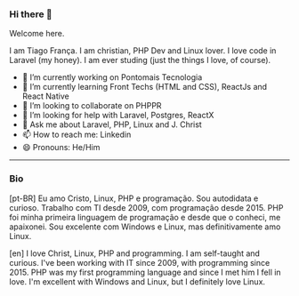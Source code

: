 ### Hi there 👋
Welcome here.

I am Tiago França.
I am christian, PHP Dev and Linux lover.
I love code in Laravel (my honey).
I am ever studing (just the things I love, of course).

- 🔭 I’m currently working on Pontomais Tecnologia
- 🌱 I’m currently learning Front Techs (HTML and CSS), ReactJs and React Native 
- 👯 I’m looking to collaborate on PHPPR
- 🤔 I’m looking for help with Laravel, Postgres, ReactX
- 💬 Ask me about Laravel, PHP, Linux and J. Christ
- 📫 How to reach me: Linkedin
- 😄 Pronouns: He/Him
<!--
- ⚡ Fun fact: I love
-->
---
### Bio

[pt-BR]
Eu amo Cristo, Linux, PHP e programação. Sou autodidata e curioso. Trabalho com TI desde 2009, com programação desde 2015.
PHP foi minha primeira linguagem de programação e desde que o conheci, me apaixonei.
Sou excelente com Windows e Linux, mas definitivamente amo Linux. 

[en]
I love Christ, Linux, PHP and programming. I am self-taught and curious. I've been working with IT since 2009, with programming since 2015.
PHP was my first programming language and since I met him I fell in love.
I'm excellent with Windows and Linux, but I definitely love Linux. 
